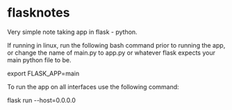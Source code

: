 # flasknotes
Very simple note taking app in flask - python.


If running in linux, run the following bash command prior to running the app, or change the name of main.py to app.py or whatever flask expects your main python file to be.

export FLASK_APP=main


To run the app on all interfaces use the following command:

flask run --host=0.0.0.0

